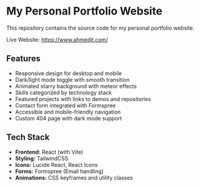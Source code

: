 # My Personal Portfolio Website

This repository contains the source code for my personal portfolio website. 

Live Website: https://www.ahmedjt.com/

## Features

- Responsive design for desktop and mobile
- Dark/light mode toggle with smooth transition
- Animated starry background with meteor effects
- Skills categorized by technology stack
- Featured projects with links to demos and repositories
- Contact form integrated with Formspree
- Accessible and mobile-friendly navigation
- Custom 404 page with dark mode support

## Tech Stack

- **Frontend:** React (with Vite)
- **Styling:** TailwindCSS
- **Icons:** Lucide React, React Icons
- **Forms:** Formspree (Email handling)
- **Animations:** CSS keyframes and utility classes
